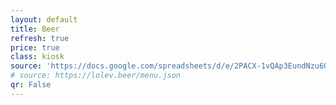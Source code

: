 ```yaml
---
layout: default
title: Beer
refresh: true
price: true
class: kiosk
source: 'https://docs.google.com/spreadsheets/d/e/2PACX-1vQAp3EundNzu6OHCDLFrYUTcU36xsIl4DoTewG2a9HKfSyeHm_YKBiQ5xdaxosJh364-e9Vz5fFYqPD/pub?gid=1974765422&single=true&output=csv' # For debugging
# source: https://lolev.beer/menu.json
qr: False
---
```

